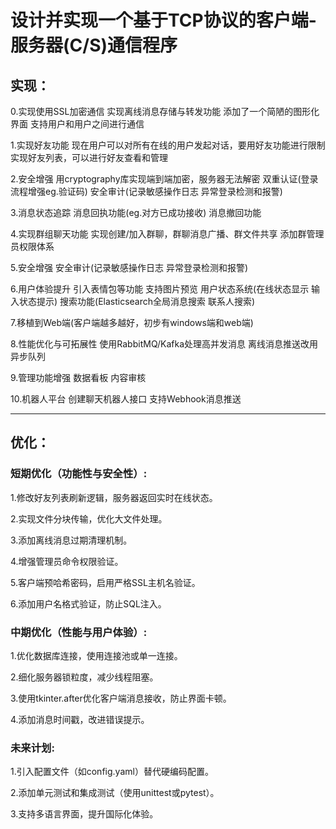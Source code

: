 # 设计并实现一个基于TCP协议的客户端-服务器(C/S)通信程序

## 实现：
0.实现使用SSL加密通信
  实现离线消息存储与转发功能
  添加了一个简陋的图形化界面
  支持用户和用户之间进行通信

1.实现好友功能
  现在用户可以对所有在线的用户发起对话，要用好友功能进行限制
  实现好友列表，可以进行好友查看和管理

2.安全增强
  用cryptography库实现端到端加密，服务器无法解密
  双重认证(登录流程增强eg.验证码)
  安全审计(记录敏感操作日志 异常登录检测和报警)

3.消息状态追踪
  消息回执功能(eg.对方已成功接收)
  消息撤回功能

4.实现群组聊天功能
  实现创建/加入群聊，群聊消息广播、群文件共享
  添加群管理员权限体系

5.安全增强
  安全审计(记录敏感操作日志 异常登录检测和报警)

6.用户体验提升
  引入表情包等功能
  支持图片预览
  用户状态系统(在线状态显示 输入状态提示)
  搜索功能(Elasticsearch全局消息搜索 联系人搜索)

7.移植到Web端(客户端越多越好，初步有windows端和web端)

8.性能优化与可拓展性
  使用RabbitMQ/Kafka处理高并发消息
  离线消息推送改用异步队列

9.管理功能增强
  数据看板
  内容审核

10.机器人平台
  创建聊天机器人接口
  支持Webhook消息推送
*******************************
## 优化：
### 短期优化（功能性与安全性）:
1.修改好友列表刷新逻辑，服务器返回实时在线状态。

2.实现文件分块传输，优化大文件处理。

3.添加离线消息过期清理机制。

4.增强管理员命令权限验证。

5.客户端预哈希密码，启用严格SSL主机名验证。

6.添加用户名格式验证，防止SQL注入。


### 中期优化（性能与用户体验）:
1.优化数据库连接，使用连接池或单一连接。

2.细化服务器锁粒度，减少线程阻塞。

3.使用tkinter.after优化客户端消息接收，防止界面卡顿。

4.添加消息时间戳，改进错误提示。

### 未来计划:
1.引入配置文件（如config.yaml）替代硬编码配置。

2.添加单元测试和集成测试（使用unittest或pytest）。

3.支持多语言界面，提升国际化体验。
